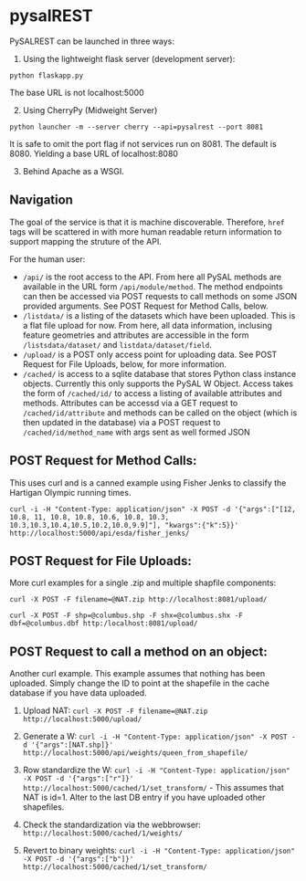 pysalREST
=========
PySALREST can be launched in three ways:

1. Using the lightweight flask server (development server):

`python flaskapp.py`

The base URL is not localhost:5000

2. Using CherryPy (Midweight Server)

`python launcher -m --server cherry --api=pysalrest --port 8081`

It is safe to omit the port flag if not services run on 8081.  The default is 8080.  Yielding a base URL of localhost:8080

3. Behind Apache as a WSGI.

Navigation
-----------
The goal of the service is that it is machine discoverable.  Therefore, `href` tags will be scattered in with more human readable return information to support mapping the struture of the API.

For the human user:

 * `/api/` is the root access to the API.  From here all PySAL methods are available in the URL form `/api/module/method`.  The method endpoints can then be accessed via POST requests to call methods on some JSON provided arguments.  See POST Request for Method Calls, below.
 * `/listdata/` is a listing of the datasets which have been uploaded.  This is a flat file upload for now.  From here, all data information, inclusing feature geometries and attributes are accessible in the form `/listsdata/dataset/` and `listdata/dataset/field`.
 * `/upload/` is a POST only access point for uploading data.  See POST Request for File Uploads, below, for more information.
 *  `/cached/` is access to a sqlite database that stores Python class instance objects.  Currently this only supports the PySAL W Object.  Access takes the form of `/cached/id/` to access a listing of available attributes and methods.  Attributes can be accessd via a GET request to `/cached/id/attribute` and methods can be called on the object (which is then updated in the database) via a POST request to `/cached/id/method_name` with args sent as well formed JSON

POST Request for Method Calls:
-------------------------------

This uses curl and is a canned example using Fisher Jenks to classify the Hartigan Olympic  running times.
 
`curl -i -H "Content-Type: application/json" -X POST -d '{"args":["[12, 10.8, 11, 10.8, 10.8, 10.6, 10.8, 10.3, 10.3,10.3,10.4,10.5,10.2,10.0,9.9]"], "kwargs":{"k":5}}' http://localhost:5000/api/esda/fisher_jenks/`

POST Request for File Uploads:
-------------------------------
More curl examples for a single .zip and multiple shapfile components:

`curl -X POST -F filename=@NAT.zip http://localhost:8081/upload/`

`curl -X POST -F shp=@columbus.shp -F shx=@columbus.shx -F dbf=@columbus.dbf http:/localhost:8081/upload/`

POST Request to call a method on an object:
-------------------------------------------
Another curl example.  This example assumes that nothing has been uploaded.  Simply change the ID to point at the shapefile in the cache database if you have data uploaded.

1. Upload NAT: `curl -X POST -F filename=@NAT.zip http://localhost:5000/upload/`

2. Generate a W: `curl -i -H "Content-Type: application/json" -X POST -d '{"args":[NAT.shp]}' http://localhost:5000/api/weights/queen_from_shapefile/`

3. Row standardize the W: `curl -i -H "Content-Type: application/json" -X POST -d '{"args":["r"]}' http://localhost:5000/cached/1/set_transform/`  - This assumes that NAT is id=1.  Alter to the last DB entry if you have uploaded other shapefiles.

4. Check the standardization via the webbrowser: `http://localhost:5000/cached/1/weights/`

5. Revert to binary weights: `curl -i -H "Content-Type: application/json" -X POST -d '{"args":["b"]}' http://localhost:5000/cached/1/set_transform/`
 


